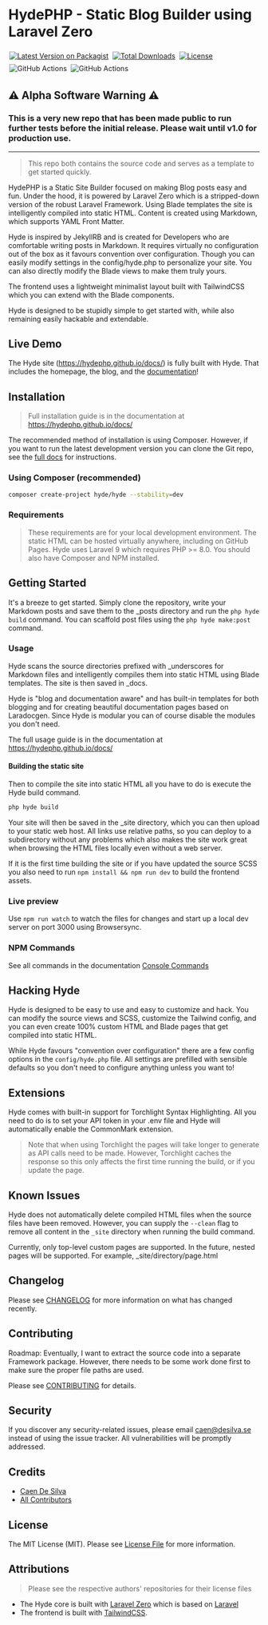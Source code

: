 # HydePHP - Static Blog Builder using Laravel Zero

<p>
    <a href="https://packagist.org/packages/hyde/hyde"><img style="display: inline; margin: 4px 2px;" src="https://img.shields.io/packagist/v/hyde/hyde" alt="Latest Version on Packagist"></a>
    <a href="https://packagist.org/packages/hyde/hyde"><img style="display: inline; margin: 4px 2px;" src="https://img.shields.io/packagist/dt/hyde/hyde" alt="Total Downloads"></a>
    <a href="https://github.com/hydephp/hyde/blob/master/LICENSE.md"><img style="display: inline; margin: 4px 2px;" src="https://img.shields.io/github/license/hydephp/hyde" alt="License"></a>
    <img style="display: inline; margin: 4px 2px;" src="https://github.com/hydephp/hyde/actions/workflows/tests.yml/badge.svg" alt="GitHub Actions">
    <img style="display: inline; margin: 4px 2px;" src="https://github.com/hydephp/hyde/actions/workflows/codeql-analysis.yml/badge.svg" alt="GitHub Actions">
</p>

## ⚠ Alpha Software Warning ⚠
### This is a very new repo that has been made public to run further tests before the initial release. Please wait until v1.0 for production use.
---

> This repo both contains the source code and serves as a template to get started quickly.

HydePHP is a Static Site Builder focused on making Blog posts easy and fun. Under the hood, it is powered by Laravel Zero which is a stripped-down version of the robust Laravel Framework. Using Blade templates the site is intelligently compiled into static HTML. Content is created using Markdown, which supports YAML Front Matter.

Hyde is inspired by JekyllRB and is created for Developers who are comfortable writing posts in Markdown. It requires virtually no configuration out of the box as it favours convention over configuration. Though you can easily modify settings in the config/hyde.php to personalize your site. You can also directly modify the Blade views to make them truly yours.

The frontend uses a lightweight minimalist layout built with TailwindCSS which you can extend with the Blade components.

Hyde is designed to be stupidly simple to get started with, while also remaining easily hackable and extendable.

## Live Demo
The Hyde site (https://hydephp.github.io/docs/) is fully built with Hyde. That includes the homepage, the blog, and the [documentation](https://hydephp.github.io/docs/docs/index.html)!

## Installation
> Full installation guide is in the documentation at https://hydephp.github.io/docs/

The recommended method of installation is using Composer. However, if you want to run the latest development version you can clone the Git repo, see the [full docs](https://hydephp.github.io/docs/docs/installation.html) for instructions.

### Using Composer (recommended)
```bash
composer create-project hyde/hyde --stability=dev
```

### Requirements 
> These requirements are for your local development environment. The static HTML can be hosted virtually anywhere, including on GitHub Pages.
Hyde uses Laravel 9 which requires PHP >= 8.0. You should also have Composer and NPM installed.


## Getting Started
It's a breeze to get started. Simply clone the repository, write your Markdown posts and save them to the _posts directory and run the `php hyde build` command. You can scaffold post files using the `php hyde make:post` command.

### Usage
Hyde scans the source directories prefixed with _underscores for Markdown files and intelligently compiles them into static HTML using Blade templates. The site is then saved in _docs.

Hyde is "blog and documentation aware" and has built-in templates for both blogging and for creating beautiful documentation pages based on Laradocgen. Since Hyde is modular you can of course disable the modules you don't need.

The full usage guide is in the documentation at https://hydephp.github.io/docs/

#### Building the static site

Then to compile the site into static HTML all you have to do is execute the Hyde build command.
```bash
php hyde build
```

Your site will then be saved in the _site directory, which you can then upload to your static web host.
All links use relative paths, so you can deploy to a subdirectory without any problems which also makes the site work great when browsing the HTML files locally even without a web server.

If it is the first time building the site or if you have updated the source SCSS you also need to run `npm install && npm run dev` to build the frontend assets.

### Live preview
Use `npm run watch` to watch the files for changes and start up a local dev server on port 3000 using Browsersync.

### NPM Commands
See all commands in the documentation [Console Commands](https://hydephp.github.io/docs/docs/console-commands.html)

## Hacking Hyde
Hyde is designed to be easy to use and easy to customize and hack. You can modify the source views and SCSS, customize the Tailwind config, and you can even create 100% custom HTML and Blade pages that get compiled into static HTML.

While Hyde favours "convention over configuration" there are a few config options in the `config/hyde.php` file. All settings are prefilled with sensible defaults so you don't need to configure anything unless you want to!

## Extensions
Hyde comes with built-in support for Torchlight Syntax Highlighting.
All you need to do is to set your API token in your .env file and
Hyde will automatically enable the CommonMark extension.

> Note that when using Torchlight the pages will take longer to generate as API calls need to be made.
> However, Torchlight caches the response so this only affects the first time running the build, or if you update the page.

## Known Issues
Hyde does not automatically delete compiled HTML files when the source files have been removed. 
However, you can supply the `--clean` flag to remove all content in the `_site` directory when running the build command.

Currently, only top-level custom pages are supported. In the future, nested pages will be supported.
For example, _site/directory/page.html

## Changelog

Please see [CHANGELOG](CHANGELOG.md) for more information on what has changed recently.

## Contributing
Roadmap:
Eventually, I want to extract the source code into a separate Framework package. However, there needs to be some work done first to make sure the proper file paths are used.

Please see [CONTRIBUTING](CONTRIBUTING.md) for details.

## Security

If you discover any security-related issues, please email caen@desilva.se instead of using the issue tracker.
All vulnerabilities will be promptly addressed.

## Credits

-   [Caen De Silva](https://github.com/caendesilva)
-   [All Contributors](../../contributors)

## License

The MIT License (MIT). Please see [License File](LICENSE.md) for more information.

## Attributions
> Please see the respective authors' repositories for their license files

- The Hyde core is built with [Laravel Zero](https://laravel-zero.com/) which is based on [Laravel](https://laravel.com/)
- The frontend is built with [TailwindCSS](https://tailwindcss.com/).
